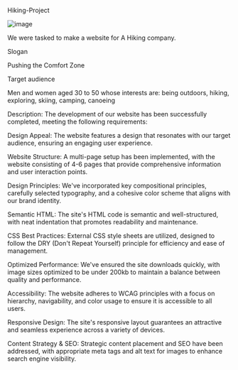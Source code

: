 Hiking-Project

![image](https://github.com/Runeov/Hiking-project-new/assets/100531314/0917f9f9-91a5-41dd-8028-036d8a5396e9)



We were tasked to make a website for A Hiking company.  

Slogan

Pushing the Comfort Zone

Target audience

Men and women aged 30 to 50 whose interests are: being outdoors, hiking, exploring, skiing, camping, canoeing






Description:
The development of our website has been successfully completed, meeting the following requirements:

Design Appeal: The website features a design that resonates with our target audience, ensuring an engaging user experience.

Website Structure: A multi-page setup has been implemented, with the website consisting of 4-6 pages that provide comprehensive information and user interaction points.

Design Principles: We've incorporated key compositional principles, carefully selected typography, and a cohesive color scheme that aligns with our brand identity.

Semantic HTML: The site's HTML code is semantic and well-structured, with neat indentation that promotes readability and maintenance.

CSS Best Practices: External CSS style sheets are utilized, designed to follow the DRY (Don't Repeat Yourself) principle for efficiency and ease of management.

Optimized Performance: We've ensured the site downloads quickly, with image sizes optimized to be under 200kb to maintain a balance between quality and performance.

Accessibility: The website adheres to WCAG principles with a focus on hierarchy, navigability, and color usage to ensure it is accessible to all users.

Responsive Design: The site's responsive layout guarantees an attractive and seamless experience across a variety of devices.

Content Strategy & SEO: Strategic content placement and SEO have been addressed, with appropriate meta tags and alt text for images to enhance search engine visibility.

